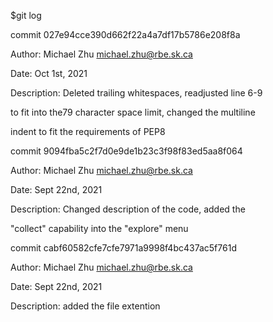 $git log

commit 027e94cce390d662f22a4a7df17b5786e208f8a

Author: Michael Zhu <michael.zhu@rbe.sk.ca>

Date: Oct 1st, 2021

Description: Deleted trailing whitespaces, readjusted line 6-9

to fit into the79 character space limit, changed the multiline

indent to fit the requirements of PEP8


commit 9094fba5c2f7d0e9de1b23c3f98f83ed5aa8f064

Author: Michael Zhu <michael.zhu@rbe.sk.ca>

Date: Sept 22nd, 2021

Description: Changed description of the code, added the 

"collect" capability into the "explore" menu


commit cabf60582cfe7cfe7971a9998f4bc437ac5f761d

Author: Michael Zhu <michael.zhu@rbe.sk.ca>

Date: Sept 22nd, 2021

Description: added the file extention
